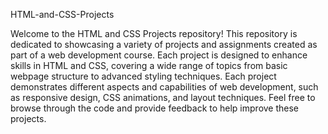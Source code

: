 HTML-and-CSS-Projects

Welcome to the HTML and CSS Projects repository! This repository is dedicated to showcasing a variety of projects and assignments created as part of a web development course. Each project is designed to enhance skills in HTML and CSS, covering a wide range of topics from basic webpage structure to advanced styling techniques. Each project demonstrates different aspects and capabilities of web development, such as responsive design, CSS animations, and layout techniques. Feel free to browse through the code and provide feedback to help improve these projects.
